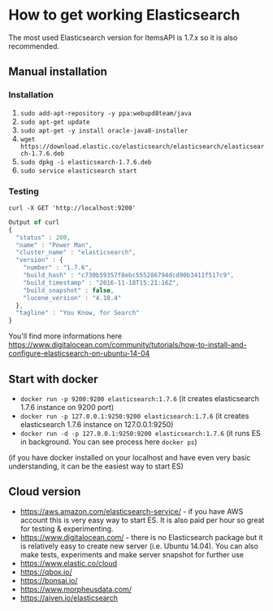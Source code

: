 # How to get working Elasticsearch 

The most used Elasticsearch version for ItemsAPI is 1.7.x so it is also recommended. 

## Manual installation

### Installation

1. `sudo add-apt-repository -y ppa:webupd8team/java`
2. `sudo apt-get update`
3. `sudo apt-get -y install oracle-java8-installer`
4. `wget https://download.elastic.co/elasticsearch/elasticsearch/elasticsearch-1.7.6.deb`
5. `sudo dpkg -i elasticsearch-1.7.6.deb`
5. `sudo service elasticsearch start`

### Testing
`curl -X GET 'http://localhost:9200'`

```js
Output of curl
{
  "status" : 200,
  "name" : "Power Man",
  "cluster_name" : "elasticsearch",
  "version" : {
    "number" : "1.7.6",
    "build_hash" : "c730b59357f8ebc555286794dcd90b3411f517c9",
    "build_timestamp" : "2016-11-18T15:21:16Z",
    "build_snapshot" : false,
    "lucene_version" : "4.10.4"
  },
  "tagline" : "You Know, for Search"
}
```

You'll find more informations here https://www.digitalocean.com/community/tutorials/how-to-install-and-configure-elasticsearch-on-ubuntu-14-04

## Start with docker

- `docker run -p 9200:9200 elasticsearch:1.7.6` (it creates elasticsearch 1.7.6 instance on 9200 port)
- `docker run -p 127.0.0.1:9250:9200 elasticsearch:1.7.6` (it creates elasticsearch 1.7.6 instance on 127.0.0.1:9250)
- `docker run -d -p 127.0.0.1:9250:9200 elasticsearch:1.7.6` (it runs ES in background. You can see process here `docker ps`)

(if you have docker installed on your localhost and have even very basic understanding, it can be the easiest way to start ES) 

## Cloud version

- https://aws.amazon.com/elasticsearch-service/ - if you have AWS account this is very easy way to start ES. 
It is also paid per hour so great for testing & experimenting.
- https://www.digitalocean.com/ - there is no Elasticsearch package but it is relatively easy to create new server (i.e. Ubuntu 14.04).
You can also make tests, experiments and make server snapshot for further use   
- https://www.elastic.co/cloud
- https://qbox.io/
- https://bonsai.io/
- https://www.morpheusdata.com/
- https://aiven.io/elasticsearch
